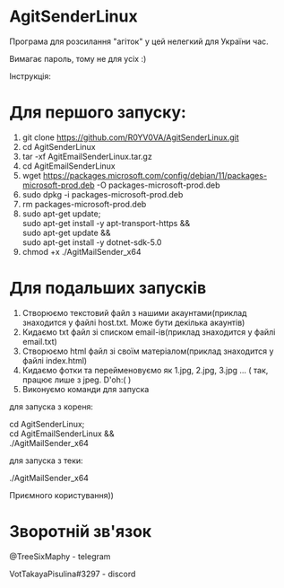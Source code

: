 # AgitSenderLinux
Програма для розсилання "агіток" у цей нелегкий для України час.

Вимагає пароль, тому не для усіх :)

Інструкція:
# Для першого запуску:

1) git clone https://github.com/R0YV0VA/AgitSenderLinux.git
2) cd AgitSenderLinux
3) tar -xf AgitEmailSenderLinux.tar.gz
4) cd AgitEmailSenderLinux
5) wget https://packages.microsoft.com/config/debian/11/packages-microsoft-prod.deb -O packages-microsoft-prod.deb
6) sudo dpkg -i packages-microsoft-prod.deb
7) rm packages-microsoft-prod.deb
8) sudo apt-get update; \
  sudo apt-get install -y apt-transport-https && \
  sudo apt-get update && \
  sudo apt-get install -y dotnet-sdk-5.0
9) chmod +x ./AgitMailSender_x64
# Для подальших запусків

1) Створюємо текстовий файл з нашими акаунтами(приклад знаходится у файлі host.txt. Може бути декілька акаунтів)
2) Кидаємо txt файл зі списком email-ів(приклад знаходится у файлі email.txt)
3) Створюємо html файл зі своїм матеріалом(приклад знаходится у файлі index.html)
4) Кидаємо фотки та перейменовуємо як 1.jpg, 2.jpg, 3.jpg ... ( так, працює лише з jpeg. D'oh:( )
5) Виконуємо команди для запуска

для запуска з кореня:

cd AgitSenderLinux; \
cd AgitEmailSenderLinux && \
./AgitMailSender_x64

для запуска з теки:

./AgitMailSender_x64

Приємного користування))

# Зворотній зв'язок

@TreeSixMaphy - telegram

VotTakayaPisulina#3297 - discord
